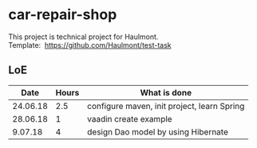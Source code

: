 # car-repair-shop
This project is technical project for Haulmont.<br> 
Template:  https://github.com/Haulmont/test-task 

## LoE
Date         | Hours        | What is done
------------ | -------------| -------------
 24.06.18    | 2.5          | configure maven, init project, learn Spring
 28.06.18    | 1            | vaadin create example    
 9.07.18     | 4            | design Dao model by using Hibernate     
  
